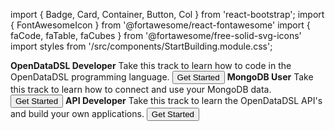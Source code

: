 import { Badge, Card, Container, Button, Col } from 'react-bootstrap';
import { FontAwesomeIcon } from '@fortawesome/react-fontawesome'
import { faCode, faTable, faCubes } from '@fortawesome/free-solid-svg-icons'
import styles from '/src/components/StartBuilding.module.css';


<Container className={styles.datablock}>
    <Card style={{width:"18rem"}}>
        <Card.Header className="bg-primary text-white"><FontAwesomeIcon icon={faCode} /><b> OpenDataDSL Developer</b></Card.Header>
            <Card.Body>
              <Card.Text>Take this track to learn how to code in the OpenDataDSL programming language.</Card.Text>
              <Button href="/docs/tutorials/qs/developer">Get Started</Button>
            </Card.Body>
    </Card>    
    <Card style={{width:"18rem"}}>
        <Card.Header className="bg-success text-white"><FontAwesomeIcon icon={faCubes} /><b> MongoDB User</b></Card.Header>
            <Card.Body>
              <Card.Text>Take this track to learn how to connect and use your MongoDB data.</Card.Text>
              <Button href="/docs/tutorials/qs/mongodb">Get Started</Button>
            </Card.Body>
    </Card>
    <Card style={{width:"18rem"}}>
        <Card.Header className="bg-danger text-white"><FontAwesomeIcon icon={faCubes} /><b> API Developer</b></Card.Header>
            <Card.Body>
              <Card.Text>Take this track to learn the OpenDataDSL API's and build your own applications.</Card.Text>
              <Button href="/docs/tutorials/qs/api">Get Started</Button>
            </Card.Body>
    </Card>
</Container>

<!--
    <Card style={{width:"18rem"}}>
        <Card.Header className="bg-success text-white"><FontAwesomeIcon icon={faTable} /><b> Data Modeller</b></Card.Header>
            <Card.Body>
              <Card.Text>Take this track to learn how to model and store data in OpenDataDSL.</Card.Text>
              <Button href="/docs/tutorials/qs/modeller">Get Started</Button>
            </Card.Body>
    </Card>
-->